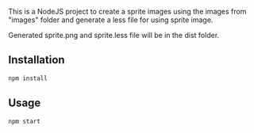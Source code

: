 
This is a NodeJS project to create a sprite images using the images from "images" folder and generate a less file for using sprite image.

Generated sprite.png and sprite.less file will be in the dist folder.

## Installation

```bash
npm install
```

## Usage

```bash
npm start
```